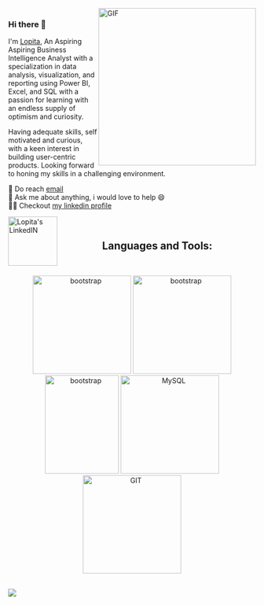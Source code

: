 
<!--
**suranjanachary/suranjanachary** is a ✨ _special_ ✨ repository because its `README.md` (this file) appears on your GitHub profile.

Here are some ideas to get you started:

- 🔭 I’m currently working on ...
- 🌱 I’m currently learning ...
- 👯 I’m looking to collaborate on ...
- 🤔 I’m looking for help with ...
- 💬 Ask me about ...
- 📫 How to reach me: ...
- 😄 Pronouns: ...
- ⚡ Fun fact: ...
-->
 <img align="right" alt="GIF" src="https://user-images.githubusercontent.com/75193540/156818786-1dc5df82-3864-4628-a77d-c34f8c6ceeeb.gif" width="320px" />

### Hi there 👋

I'm [Lopita](https://github.com/MLopita), An Aspiring Aspiring Business Intelligence Analyst with a specialization in data analysis, visualization, and reporting using Power BI, Excel, and SQL with a passion for learning with an endless supply of optimism and curiosity.


Having adequate skills, self motivated and
curious, with a keen interest in building user-centric products. Looking
forward to honing my skills in a challenging environment.<br/>


  💼 Do reach [email](mailto:lopitamishra2001@gmail.com) <br/>
  💬 Ask me about anything, i would love to help 😄 <br/>
  👨‍💻 Checkout [my linkedin profile](https://www.linkedin.com/in/lopita-mishra-096534191/) <br/>
  



<a href="https://www.linkedin.com/in/lopita-mishra-096534191/">
  <img align="left" alt="Lopita's LinkedIN" width="100px" src="https://cdn.icon-icons.com/icons2/2530/PNG/512/linkedin_button_icon_151847.png" />
</a>



<br />

<span><h2 align="center">Languages and Tools:</h2>
  <br>
  <p align="center">
      <img src="https://www.logo.wine/a/logo/Microsoft_Excel/Microsoft_Excel-Logo.wine.svg" alt="bootstrap" width="200" height="200"/>
      <img src="https://encrypted-tbn0.gstatic.com/images?q=tbn:ANd9GcQehluBNF3SKu2CBgVRJ9vNOEyMvCOaRoucy2ptwp0-OuPc7PltV-fbT2WIJOTnzPy1wEs&usqp=CAU" alt="bootstrap" width="200" height="200"/>
      <img src="https://cdn.worldvectorlogo.com/logos/python-3.svg" alt="bootstrap" width="150" height="200"/>
      <img src="https://www.svgrepo.com/show/354099/mysql.svg" alt="MySQL"  height="200"/>
      <img src="https://www.vectorlogo.zone/logos/git-scm/git-scm-icon.svg" alt="GIT" width="200" height="200" marginleft="50"/>
</p></span>


<br/>
  
 <img  src="https://raw.githubusercontent.com/Trilokia/Trilokia/379277808c61ef204768a61bbc5d25bc7798ccf1/bottom_header.svg" />

